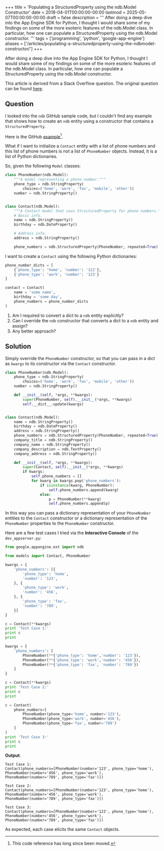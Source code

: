 +++
title = 'Populating a StructuredProperty using the ndb.Model Constructor'
date = 2018-04-01T00:00:00-00:00
lastmod = 2025-05-07T00:00:00-00:00
draft = false
description = '''
After doing a deep dive into the App Engine SDK for Python, I thought I would
share some of my findings on some of the more esoteric features of the
ndb.Model class. In particular, how one can populate a StructuredProperty using
the ndb.Model constructor.
'''
tags = ['programming', 'python', 'google-app-engine']
aliases = ['/articles/populating-a-structuredproperty-using-the-ndbmodel-constructor/']
+++

After doing a deep dive into the App Engine SDK for Python, I thought I would
share some of my findings on some of the more esoteric features of the
ndb.Model class. In particular, how one can populate a StructuredProperty using
the ndb.Model constructor.

This article is derived from a Stack Overflow question. The original question
can be found [here][Stack Overflow].

## Question

I looked into the `ndb` GitHub sample code, but I couldn't find any example
that shows how to create an `ndb` entity using a constructor that contains
a `StructuredProperty`.

Here is the GitHub [example][structured_property_models.py][^1].

What if I want to initialize a `Contact` entity with a list of phone numbers
and this list of phone numbers is not a list of `PhoneNumber` objects. Instead,
it is a list of Python dictionaries.

So, given the following `Model` classes:

```python
class PhoneNumber(ndb.Model):
    """A model representing a phone number."""
    phone_type = ndb.StringProperty(
        choices=('home', 'work', 'fax', 'mobile', 'other'))
    number = ndb.StringProperty()


class Contact(ndb.Model):
    """A Contact model that uses StructuredProperty for phone numbers."""
    # Basic info.
    name = ndb.StringProperty()
    birthday = ndb.DateProperty()

    # Address info.
    address = ndb.StringProperty()

    phone_numbers = ndb.StructuredProperty(PhoneNumber, repeated=True)
```

I want to create a `Contact` using the following Python dictionaries:

```python
phone_number_dicts = [
    {'phone_type': 'home', 'number': '122'},
    {'phone_type': 'work', 'number': '123'}
]

contact = Contact(
    name = 'some name',
    birthday = 'some day',
    phone_numbers = phone_number_dicts
)
```

1. Am I required to convert a dict to a `ndb` entity explicitly?
2. Can I override the `ndb` constructor that converts a dict to a `ndb` entity
   and assign?
3. Any better approach?

## Solution

Simply override the `PhoneNumber` constructor, so that you can pass in a dict
as `kwargs` to its constructor via the `Contact` constructor.

```python
class PhoneNumber(ndb.Model):
    phone_type = ndb.StringProperty(
        choices=('home', 'work', 'fax', 'mobile', 'other'))
    number = ndb.StringProperty()

    def __init__(self, *args, **kwargs):
        super(PhoneNumber, self).__init__(*args, **kwargs)
        self.__dict__.update(kwargs)


class Contact(ndb.Model):
    name = ndb.StringProperty()
    birthday = ndb.DateProperty()
    address = ndb.StringProperty()
    phone_numbers = ndb.StructuredProperty(PhoneNumber, repeated=True)
    company_title = ndb.StringProperty()
    company_name = ndb.StringProperty()
    company_description = ndb.TextProperty()
    company_address = ndb.StringProperty()

    def __init__(self, *args, **kwargs):
        super(Contact, self).__init__(*args, **kwargs)
        if kwargs:
            self.phone_numbers = []
            for kwarg in kwargs.pop('phone_numbers'):
                if isinstance(kwarg, PhoneNumber):
                    self.phone_numbers.append(kwarg)
                else:
                    p = PhoneNumber(**kwarg)
                    self.phone_numbers.append(p)
```

In this way you can pass a dictionary representation of your `PhoneNumber`
entities to the `Contact` constructor or a dictionary representation of the
`PhoneNumber` properties to the `PhoneNumber` constructor.

Here are a few test cases I tried via the **Interactive Console** of the
`dev_appserver.py`:

```python
from google.appengine.ext import ndb

from models import Contact, PhoneNumber

kwargs = {
    'phone_numbers': [{
        'phone_type': 'home',
        'number': '123',
    }, {
        'phone_type': 'work',
        'number': '456',
    }, {
        'phone_type': 'fax',
        'number': '789',
    }]
}

c = Contact(**kwargs)
print 'Test Case 1:'
print c
print

kwargs = {
    'phone_numbers': [
        PhoneNumber(**{'phone_type': 'home','number': '123'}),
        PhoneNumber(**{'phone_type': 'work','number': '456'}),
        PhoneNumber(**{'phone_type': 'fax', 'number': '789'})
    ]
}

c = Contact(**kwargs)
print 'Test Case 2:'
print c
print

c = Contact(
    phone_numbers=[
        PhoneNumber(phone_type='home', number='123'),
        PhoneNumber(phone_type='work', number='456'),
        PhoneNumber(phone_type='fax', number='789')
    ]
)
print 'Test Case 3:'
print c
print
```

**Output**:

```
Test Case 1:
Contact(phone_numbers=[PhoneNumber(number='123', phone_type='home'),
PhoneNumber(number='456', phone_type='work'),
PhoneNumber(number='789', phone_type='fax')])

Test Case 2:
Contact(phone_numbers=[PhoneNumber(number='123', phone_type='home'),
PhoneNumber(number='456', phone_type='work'),
PhoneNumber(number='789', phone_type='fax')])

Test Case 3:
Contact(phone_numbers=[PhoneNumber(number='123', phone_type='home'),
PhoneNumber(number='456', phone_type='work'),
PhoneNumber(number='789', phone_type='fax')])
```

As expected, each case elicits the same `Contact` objects.

[^1]: This code reference has long since been moved.

[Stack Overflow]: https://stackoverflow.com/questions/49572412/what-is-the-best-practice-to-populate-a-structuredproperty-through-the-ndb-model
[structured_property_models.py]: https://github.com/GoogleCloudPlatform/python-docs-samples/blob/master/appengine/standard/ndb/modeling/structured_property_models.py
